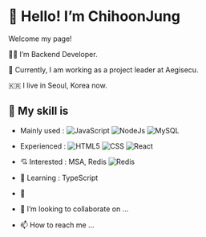# 👋 Hello! I’m ChihoonJung
<p>Welcome my page!</p>
<p>👨‍💻 I’m Backend Developer.</p>
<p>🏢 Currently, I am working as a project leader at Aegisecu.</p>
<p>🇰🇷 I live in Seoul, Korea now.</p>

## 👀 My skill is
- Mainly used : 
![JavaScript](https://img.shields.io/badge/-Javascript-yellow?style=flat&logo=JavaScript&color=yellow)
![NodeJs](https://img.shields.io/badge/-NodeJS-green?style=flat&logo=Node.js&logoColor=white)
![MySQL](https://img.shields.io/badge/-MySQL-blue?style=flat&logo=Mysql&logoColor=white)

- Experienced : 
![HTML5](https://img.shields.io/badge/-HTML5-lightgrey?style=flat&logo=html5&logoColor=white)
![CSS](https://img.shields.io/badge/-CSS-royalblue?style=flat&logo=CSS3&logoColor=white)
![React](https://img.shields.io/badge/-React-darkslategray?style=flat&logo=React&logoColor=lightskyblue)

- <span>&#128152;</span> Interested : MSA, Redis
![Redis](https://img.shields.io/badge/-Redis-crimson?style=flat&logo=Redis&logoColor=white)
- <span>&#128214;</span> Learning : TypeScript

- 🌱
- 💞️ I’m looking to collaborate on ...
- 📫 How to reach me ...

<!---
jch9537/jch9537 is a ✨ special ✨ repository because its `README.md` (this file) appears on your GitHub profile.
You can click the Preview link to take a look at your changes.
--->
